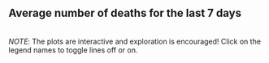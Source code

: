 ## Average number of deaths for the last 7 days
<br /> _NOTE_: The plots are interactive and exploration is encouraged! Click on the legend names to toggle lines off or on.